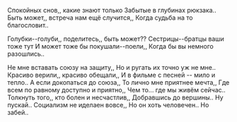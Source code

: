 Спокойных снов,, какие знают только
Забытые в глубинах рюкзака..
Быть может,, встреча нам ещё случится,,
Когда судьба на то благословит..

Голубки--голуби,, поделитесь,, быть может??
Сестрицы--братцы ваши тоже тут
И может тоже бы покушали--поели,,
Когда бы вы немного разошлись..

Не мне вставать союзу на защиту,,
Но и ругать их точно уж не мне..
Красиво верили,, красиво обещали,,
И в фильме с песней -- мило и тепло..
А если докопаться до союза,,
То лично мне приятнее мечта,,
Где всем по равному доступно и приятно,,
Чем то... где мы живём сейчас..
Толкнуть того,, кто болен и несчастлив,,
Добравшись до вершины.. Ну пускай..
Социализм не иделаен вовсе,,
Но он хоть человечен.. Но забей..